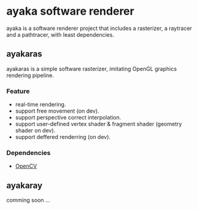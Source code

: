 # ayaka software renderer

ayaka is a software renderer project that includes a rasterizer, a raytracer and a pathtracer, with least dependencies.

## ayakaras

ayakaras is a simple software rasterizer, imitating OpenGL graphics rendering pipeline.

### Feature

- real-time rendering.
- support free movement (on dev).
- support perspective correct interpolation.
- support user-defined vertex shader & fragment shader (geometry shader on dev).
- support deffered renderring (on dev).

### Dependencies

- [OpenCV](https://opencv.org)

## ayakaray

comming soon ...